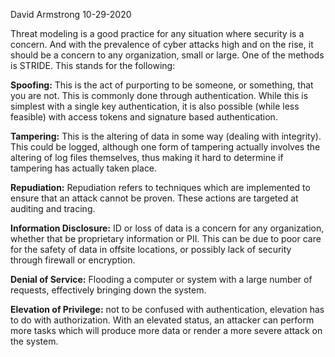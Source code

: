 David Armstrong 10-29-2020

Threat modeling is a good practice for any situation where security is a concern. And with the prevalence of cyber attacks high and on the rise, it should be a concern to any organization, small or large. One of the methods is STRIDE. This stands for the following:

**Spoofing:** This is the act of purporting to be someone, or something, that you are not. This is commonly done through authentication. While this is simplest with a single key authentication, it is also possible (while less feasible) with access tokens and signature based authentication.

**Tampering:** This is the altering of data in some way (dealing with integrity). This could be logged, although one form of tampering actually involves the altering of log files themselves, thus making it hard to determine if tampering has actually taken place.

**Repudiation:** Repudiation refers to techniques which are implemented to ensure that an attack cannot be proven. These actions are targeted at auditing and tracing.

**Information Disclosure:** ID or loss of data is a concern for any organization, whether that be proprietary information or PII. This can be due to poor care for the safety of data in offsite locations, or possibly lack of security through firewall or encryption.

**Denial of Service:** Flooding a computer or system with a large number of requests, effectively bringing down the system. 

**Elevation of Privilege:** not to be confused with authentication, elevation has to do with authorization. With an elevated status, an attacker can perform more tasks which will produce more data or render a more severe attack on the system.
